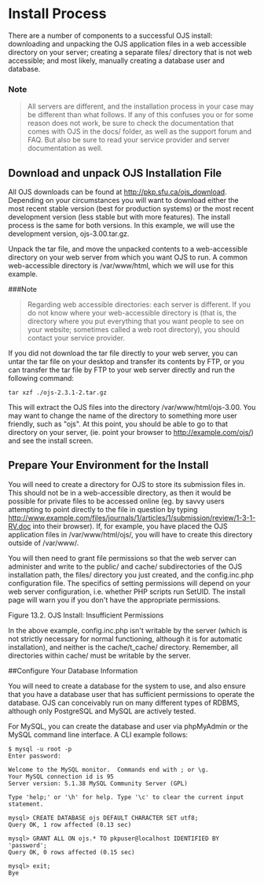 # Install Process

There are a number of components to a successful OJS install: downloading and unpacking the OJS application files in a web accessible directory on your server; creating a separate files/ directory that is not web accessible; and most likely, manually creating a database user and database.

### Note
> All servers are different, and the installation process in your case may be different than what follows. If any of this confuses you or for some reason does not work, be sure to check the documentation that comes with OJS in the docs/ folder, as well as the support forum and FAQ. But also be sure to read your service provider and server documentation as well.



## Download and unpack OJS Installation File

All OJS downloads can be found at http://pkp.sfu.ca/ojs_download. Depending on your circumstances you will want to download either the most recent stable version (best for production systems) or the most recent development version (less stable but with more features). The install process is the same for both versions. In this example, we will use the development version, ojs-3.00.tar.gz.

Unpack the tar file, and move the unpacked contents to a web-accessible directory on your web server from which you want OJS to run. A common web-accessible directory is /var/www/html, which we will use for this example.

###Note
> Regarding web accessible directories: each server is different. If you do not know where your web-accessible directory is (that is, the directory where you put everything that you want people to see on your website; sometimes called a web root directory), you should contact your service provider.

If you did not download the tar file directly to your web server, you can untar the tar file on your desktop and transfer its contents by FTP, or you can transfer the tar file by FTP to your web server directly and run the following command:
```
tar xzf ./ojs-2.3.1-2.tar.gz
```

This will extract the OJS files into the directory /var/www/html/ojs-3.00. You may want to change the name of the directory to something more user friendly, such as "ojs". At this point, you should be able to go to that directory on your server, (ie. point your browser to http://example.com/ojs/) and see the install screen.


## Prepare Your Environment for the Install

You will need to create a directory for OJS to store its submission files in. This should not be in a web-accessible directory, as then it would be possible for private files to be accessed online (eg. by savvy users attempting to point directly to the file in question by typing http://www.example.com/files/journals/1/articles/1/submission/review/1-3-1-RV.doc into their browser). If, for example, you have placed the OJS application files in /var/www/html/ojs/, you will have to create this directory outside of /var/www/.

You will then need to grant file permissions so that the web server can administer and write to the public/ and cache/ subdirectories of the OJS installation path, the files/ directory you just created, and the config.inc.php configuration file. The specifics of setting permissions will depend on your web server configuration, i.e. whether PHP scripts run SetUID. The install page will warn you if you don't have the appropriate permissions.

Figure 13.2. OJS Install: Insufficient Permissions



In the above example, config.inc.php isn't writable by the server (which is not strictly necessary for normal functioning, although it is for automatic installation), and neither is the cache/t_cache/ directory. Remember, all directories within cache/ must be writable by the server.

##Configure Your Database Information

You will need to create a database for the system to use, and also ensure that you have a database user that has sufficient permissions to operate the database. OJS can conceivably run on many different types of RDBMS, although only PostgreSQL and MySQL are actively tested.

For MySQL, you can create the database and user via phpMyAdmin or the MySQL command line interface. A CLI example follows:
```
$ mysql -u root -p
Enter password: 

Welcome to the MySQL monitor.  Commands end with ; or \g.
Your MySQL connection id is 95
Server version: 5.1.38 MySQL Community Server (GPL)

Type 'help;' or '\h' for help. Type '\c' to clear the current input statement.

mysql> CREATE DATABASE ojs DEFAULT CHARACTER SET utf8;
Query OK, 1 row affected (0.13 sec)

mysql> GRANT ALL ON ojs.* TO pkpuser@localhost IDENTIFIED BY 'password';
Query OK, 0 rows affected (0.15 sec)

mysql> exit;
Bye
```
